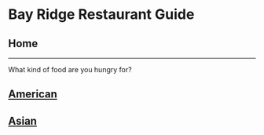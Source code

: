 # Bay Ridge Restaurant Guide
## Home
---
What kind of food are you hungry for?
## [American](american/american.md)
## [Asian](asian/asian.md)
##
##
##

